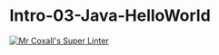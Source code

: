# Intro-03-Java-HelloWorld
[![Mr Coxall's Super Linter](https://github.com/ICS4U-Programming-Navin-Balekomebole/Intro-03-Java-HelloWorld/workflows/Mr%20Coxall's%20Super%20Linter/badge.svg)](https://github.com/ICS4U-Programming-Navin-Balekomebole/Intro-03-Java-HelloWorld/actions/)
